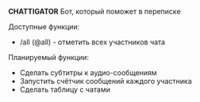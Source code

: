 **CHATTIGATOR**
Бот, который поможет в переписке

Доступные функции:
- /all (@all) - отметить всех участников чата

Планируемый функции:
- Сделать субтитры к аудио-сообщениям
- Запустить счётчик сообщений каждого участника
- Сделать таблицу с чатами
